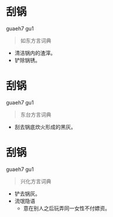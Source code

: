 # 刮锅
guaeh7 gu1
> 如东方言词典
- 清洁锅内的渣滓。
- 铲除锅锈。

# 刮锅
guaeh7 gu1
> 东台方言词典
- 刮去锅底炊火形成的黑灰。

# 刮锅
guaeh7 gu1
> 兴化方言词典
- 铲去锅灰。
- 流氓隐语
  - 意在别人之后玩弄同一女性不付嫖资。
